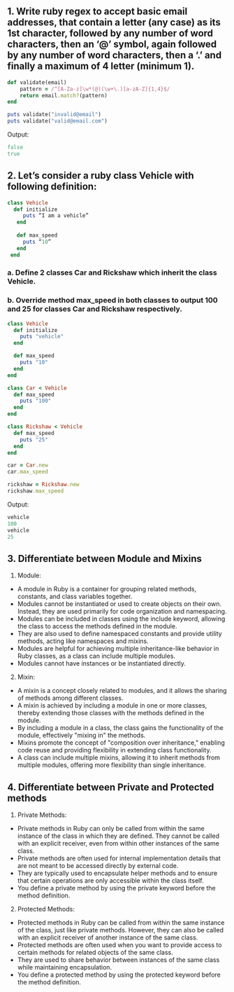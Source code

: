 ## 1. Write ruby regex to accept basic email addresses, that contain a letter (any case) as its 1st character, followed by any number of word characters, then an ‘@’ symbol, again followed by any number of word characters, then a ‘.’ and finally a maximum of 4 letter (minimum 1).
```ruby
def validate(email)
    pattern = /^[A-Za-z]\w*(@)(\w+\.)[a-zA-Z]{1,4}$/
    return email.match?(pattern)
end

puts validate("invalid@email")
puts validate("valid@email.com")
```
Output:
```ruby
false
true
```
## 2. Let’s consider a ruby class Vehicle with following definition: 
```ruby
class Vehicle 
  def initialize 
     puts “I am a vehicle” 
   end 
 
   def max_speed 
     puts “10” 
   end 
 end
```
### a. Define 2 classes Car and Rickshaw which inherit the class Vehicle. 
### b. Override method max_speed in both classes to output 100 and 25 for classes Car and Rickshaw respectively.
```ruby
class Vehicle
  def initialize
    puts "vehicle"
  end

  def max_speed
    puts "10"
  end
end

class Car < Vehicle
  def max_speed
    puts "100"
  end
end

class Rickshaw < Vehicle
  def max_speed
    puts "25"
  end
end

car = Car.new
car.max_speed

rickshaw = Rickshaw.new
rickshaw.max_speed
```
Output:
```ruby
vehicle
100
vehicle
25
```
## 3. Differentiate between Module and Mixins 
1. Module:

- A module in Ruby is a container for grouping related methods, constants, and class variables together.
- Modules cannot be instantiated or used to create objects on their own. Instead, they are used primarily for code organization and namespacing.
- Modules can be included in classes using the include keyword, allowing the class to access the methods defined in the module.
- They are also used to define namespaced constants and provide utility methods, acting like namespaces and mixins.
- Modules are helpful for achieving multiple inheritance-like behavior in Ruby classes, as a class can include multiple modules.
- Modules cannot have instances or be instantiated directly.
2. Mixin:

- A mixin is a concept closely related to modules, and it allows the sharing of methods among different classes.
- A mixin is achieved by including a module in one or more classes, thereby extending those classes with the methods defined in the module.
- By including a module in a class, the class gains the functionality of the module, effectively "mixing in" the methods.
- Mixins promote the concept of "composition over inheritance," enabling code reuse and providing flexibility in extending class functionality.
- A class can include multiple mixins, allowing it to inherit methods from multiple modules, offering more flexibility than single inheritance.
## 4. Differentiate between Private and Protected methods
1. Private Methods:
- Private methods in Ruby can only be called from within the same instance of the class in which they are defined. They cannot be called with an explicit receiver, even from within other instances of the same class.
- Private methods are often used for internal implementation details that are not meant to be accessed directly by external code.
- They are typically used to encapsulate helper methods and to ensure that certain operations are only accessible within the class itself.
- You define a private method by using the private keyword before the method definition.
2. Protected Methods:
- Protected methods in Ruby can be called from within the same instance of the class, just like private methods. However, they can also be called with an explicit receiver of another instance of the same class.
- Protected methods are often used when you want to provide access to certain methods for related objects of the same class.
- They are used to share behavior between instances of the same class while maintaining encapsulation.
- You define a protected method by using the protected keyword before the method definition.